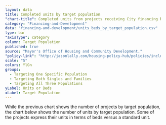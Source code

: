 ```yaml
---
layout: data
title: Completed units by target population
"chart-title": Completed units from projects receiving City financing by target population
category: "Financing-and-Development"
data: "financing-and-development/units_beds_by_target_population.csv"
type: bar
"axisType": category
column: Target Population
published: true
source: "Mayor's Office of Housing and Community Development."
"policy-link": "http://jasonlally.com/housing-policy-hub/policies/inclusionary-housing/"
scale: "5"
colors: YlGn
groups:
  - Targeting One Specific Population
  - Targeting Both Singles and Families
  - Targeting All Three Populations
yLabel: Units or Beds
xLabel: Target Population
---
```


While the previous chart shows the number of projects by target population, the chart below shows the number of units by target population. Some of the projects express their units in terms of beds versus a standard unit.